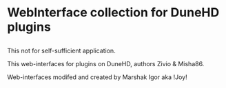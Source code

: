 # WebInterface collection for DuneHD plugins
##

This not for self-sufficient application.

This web-interfaces for plugins on DuneHD, authors Zivio & Misha86.

Web-interfaces modifed and created by Marshak Igor aka !Joy!


